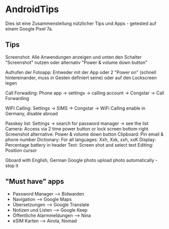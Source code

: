 # AndroidTips
Dies ist eine Zusammenstellung nützlicher Tips und Apps - getested auf einem Google Pixel 7a.

## Tips

Screenshot: 
Alle Anwendungen anzeigen und unten den Schalter "Screenshot" nutzen oder alternativ "Power & volume down button"

Aufrufen der Fotoapp:
Entweder mit der App oder 2 "Power on" (schnell hintereinander, muss in Gesten definiert seine) oder auf den Lockscreen legen



Call Forwading: Phone app -> settings -> calling account -> Congstar -> Call Forwarding

WIFI Calling: Settings -> SIMS -> Congstar -> WiFi Calling enable in Germany, disable abroad

Passkey list: Settings -> search for password manager -> see the list
Camera: Access via 2 time power button or lock screen bottom right
Screenshot alternative: Power & volume down button
Clipboard: Pin email & phone number
Dictionary: For all languages: Xxh, Xxk, xxh, xxK
Display: Percentage battery in header
Text: Screen shot and select text
Editing: Position cursor

Gboard with English, German
Google photo upload photo automatically - stop it

## "Must have" apps
- Password Manager --> Bidwarden
- Navigation --> Google Maps
- Übersetzungen --> Google Translate
- Notizen und Listen --> Google Keep
- Öffentliche Alarmmeldungen --> Nina
- eSIM Karten --> Airola, Nomad

  


